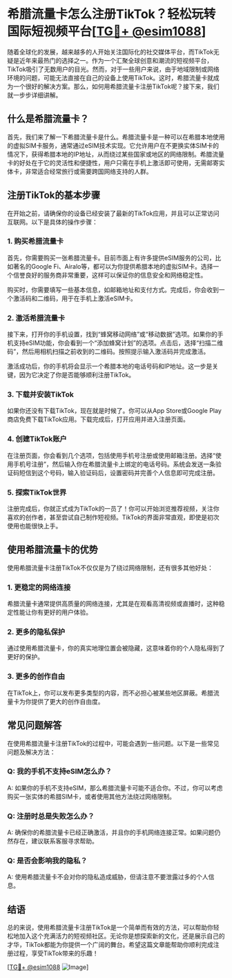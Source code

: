 # 希腊流量卡怎么注册TikTok？轻松玩转国际短视频平台[[TG💪+ @esim1088](https://t.me/s/esim1088)]

随着全球化的发展，越来越多的人开始关注国际化的社交媒体平台，而TikTok无疑是近年来最热门的选择之一。作为一个汇聚全球创意和潮流的短视频平台，TikTok吸引了无数用户的目光。然而，对于一些用户来说，由于地域限制或网络环境的问题，可能无法直接在自己的设备上使用TikTok。这时，希腊流量卡就成为一个很好的解决方案。那么，如何用希腊流量卡注册TikTok呢？接下来，我们就一步步详细讲解。

## 什么是希腊流量卡？

首先，我们来了解一下希腊流量卡是什么。希腊流量卡是一种可以在希腊本地使用的虚拟SIM卡服务，通常通过eSIM技术实现。它允许用户在不更换实体SIM卡的情况下，获得希腊本地的IP地址，从而绕过某些国家或地区的网络限制。希腊流量卡的好处在于它的灵活性和便捷性，用户只需在手机上激活即可使用，无需邮寄实体卡，非常适合经常旅行或需要跨国网络支持的人群。

## 注册TikTok的基本步骤

在开始之前，请确保你的设备已经安装了最新的TikTok应用，并且可以正常访问互联网。以下是具体的操作步骤：

### 1. 购买希腊流量卡

首先，你需要购买一张希腊流量卡。目前市面上有许多提供eSIM服务的公司，比如著名的Google Fi、Airalo等，都可以为你提供希腊本地的虚拟SIM卡。选择一个信誉良好的服务商非常重要，这样可以保证你的信息安全和网络稳定性。

购买时，你需要填写一些基本信息，如邮箱地址和支付方式。完成后，你会收到一个激活码和二维码，用于在手机上激活eSIM卡。

### 2. 激活希腊流量卡

接下来，打开你的手机设置，找到“蜂窝移动网络”或“移动数据”选项。如果你的手机支持eSIM功能，你会看到一个“添加蜂窝计划”的选项。点击后，选择“扫描二维码”，然后用相机扫描之前收到的二维码。按照提示输入激活码并完成激活。

激活成功后，你的手机将会显示一个希腊本地的电话号码和IP地址。这一步是关键，因为它决定了你是否能够顺利注册TikTok。

### 3. 下载并安装TikTok

如果你还没有下载TikTok，现在就是时候了。你可以从App Store或Google Play商店免费下载TikTok应用。下载完成后，打开应用并进入注册页面。

### 4. 创建TikTok账户

在注册页面，你会看到几个选项，包括使用手机号注册或使用邮箱注册。选择“使用手机号注册”，然后输入你在希腊流量卡上绑定的电话号码。系统会发送一条验证码短信到这个号码，输入验证码后，设置密码并完善个人信息即可完成注册。

### 5. 探索TikTok世界

注册完成后，你就正式成为TikTok的一员了！你可以开始浏览推荐视频，关注你喜欢的创作者，甚至尝试自己制作短视频。TikTok的界面非常直观，即使是初次使用也能很快上手。

## 使用希腊流量卡的优势

使用希腊流量卡注册TikTok不仅仅是为了绕过网络限制，还有很多其他好处：

### 1. 更稳定的网络连接

希腊流量卡通常提供高质量的网络连接，尤其是在观看高清视频或直播时，这种稳定性能让你有更好的用户体验。

### 2. 更多的隐私保护

通过使用希腊流量卡，你的真实地理位置会被隐藏，这意味着你的个人隐私得到了更好的保护。

### 3. 更多的创作自由

在TikTok上，你可以发布更多类型的内容，而不必担心被某些地区屏蔽。希腊流量卡为你提供了更大的创作自由度。

## 常见问题解答

在使用希腊流量卡注册TikTok的过程中，可能会遇到一些问题。以下是一些常见问题及解决方法：

### Q: 我的手机不支持eSIM怎么办？

A: 如果你的手机不支持eSIM，那么希腊流量卡可能不适合你。不过，你可以考虑购买一张实体的希腊SIM卡，或者使用其他方法绕过网络限制。

### Q: 注册时总是失败怎么办？

A: 确保你的希腊流量卡已经正确激活，并且你的手机网络连接正常。如果问题仍然存在，建议联系客服寻求帮助。

### Q: 是否会影响我的隐私？

A: 使用希腊流量卡不会对你的隐私造成威胁，但请注意不要泄露过多的个人信息。

## 结语

总的来说，使用希腊流量卡注册TikTok是一个简单而有效的方法，可以帮助你轻松地加入这个充满活力的短视频社区。无论你是想探索新的文化，还是展示自己的才华，TikTok都能为你提供一个广阔的舞台。希望这篇文章能帮助你顺利完成注册过程，享受TikTok带来的乐趣！

[[TG💪+ @esim1088](https://t.me/s/esim1088) ![Image](https://i.postimg.cc/4NQfJmqS/Snipaste-2025-05-13-00-14-12.png)]